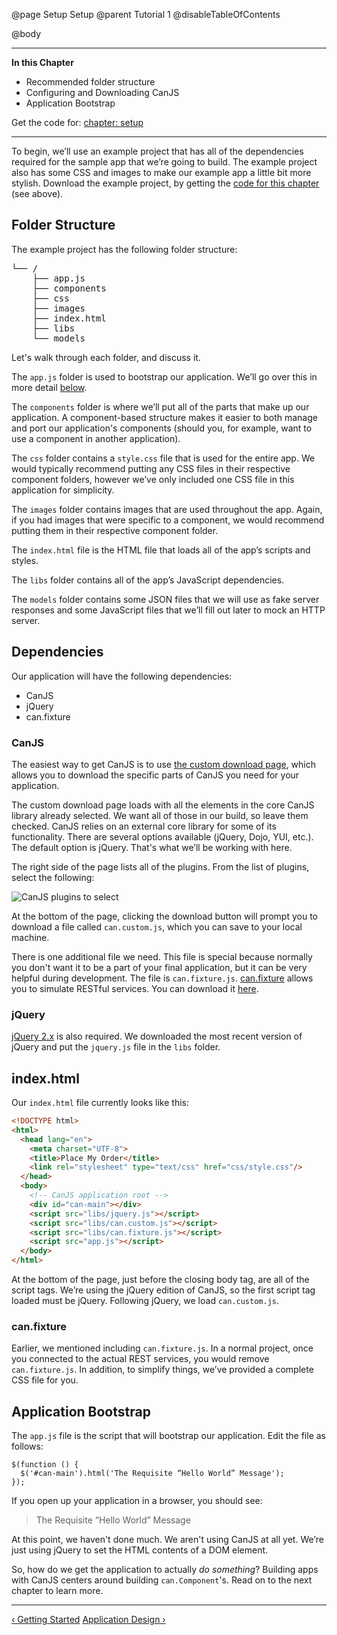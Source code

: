 @page Setup Setup
@parent Tutorial 1
@disableTableOfContents

@body

<div class="getting-started">

- - -
**In this Chapter**
 - Recommended folder structure
 - Configuring and Downloading CanJS
 - Application Bootstrap

<a name="chapter-code"></a>
Get the code for: [chapter: setup](https://github.com/bitovi/canjs/blob/minor/guides/examples/PlaceMyOrder/ch-0_canjs-getting-started.zip?raw=true)

- - -

To begin, we’ll use an example project that has all of the dependencies required 
for the sample app that we’re going to build. The example project also has some 
CSS and images to make our example app a little bit more stylish. Download the example
project, by getting the <a href="#chapter-code">code for this chapter</a> (see above).

## Folder Structure

The example project has the following folder structure:

<pre>
└── /
	├── app.js
	├── components
	├── css
	├── images
	├── index.html
	├── libs
	└── models
</pre>

Let's walk through each folder, and discuss it. 

The `app.js` folder is used to bootstrap our application. We’ll go over this
in more detail <a href="#application-bootstrap">below</a>.

The `components` folder is where we’ll put all of the parts that make
up our application. A component-based structure makes it easier to both manage
and port our application's components (should you, for example, want to use 
a component in another application).

The `css` folder contains a `style.css` file that is used for the entire app.
We would typically recommend putting any CSS files in their respective component 
folders, however we’ve only included one CSS file in this application for simplicity.

The `images` folder contains images that are used throughout the app.
Again, if you had images that were specific to a component, we would
recommend putting them in their respective component folder.

The `index.html` file is the HTML file that loads all of the app’s scripts and
styles.

The `libs` folder contains all of the app’s JavaScript dependencies.

The `models` folder contains some JSON files that we will use as fake server
responses and some JavaScript files that we’ll fill out later to mock an
HTTP server.

## Dependencies

Our application will have the following dependencies:

- CanJS
- jQuery
- can.fixture

### CanJS

The easiest way to get CanJS is to use <a href="../download.html" target="_blank">the custom download page</a>,
which allows you to download the specific parts of CanJS you need for your application.

The custom download page loads with all the elements in the core CanJS library
already selected. We want all of those in our build, so leave them checked.
CanJS relies on an external core library for some of its functionality. There
are several options available (jQuery, Dojo, YUI, etc.). The default option is
jQuery. That's what we’ll be working with here.

The right side of the page lists all of the plugins. From the list of plugins,
select the following:

![CanJS plugins to select](../can/guides/images/setup/DownloadOptions.png)

At the bottom of the page, clicking the download button will prompt you to
download a file called `can.custom.js`, which you can save to your local machine.

There is one additional file we need. This file is special because normally
you don't want it to be a part of your final application,
but it can be very helpful during development. The file is `can.fixture.js`.
[can.fixture](../docs/can.fixture.html) allows you to simulate RESTful services.
You can download it <a href="http://canjs.com/release/2.3.0/can.fixture.js" target="_blank">here</a>.

### jQuery

<a href="http://jquery.com/download/" target="_blank">jQuery 2.x</a> is also
required. We downloaded the most recent version of jQuery and put the `jquery.js`
file in the `libs` folder.

## index.html <a name="index-file"></a>

Our `index.html` file currently looks like this:

```html
<!DOCTYPE html>
<html>
  <head lang="en">
    <meta charset="UTF-8">
    <title>Place My Order</title>
    <link rel="stylesheet" type="text/css" href="css/style.css"/>
  </head>
  <body>
    <!-- CanJS application root -->
    <div id="can-main"></div>
    <script src="libs/jquery.js"></script>
    <script src="libs/can.custom.js"></script>
    <script src="libs/can.fixture.js"></script>
    <script src="app.js"></script>
  </body>
</html>
```

At the bottom of the page, just before the closing body tag, are all of the script
tags. We’re using the jQuery edition of CanJS, so the first script tag
loaded must be jQuery. Following jQuery, we load `can.custom.js`.

### can.fixture

Earlier, we mentioned including `can.fixture.js`. In a
normal project, once you connected to the actual REST services, you would
remove `can.fixture.js`. In addition, to simplify things, we’ve provided a complete CSS
file for you.

## Application Bootstrap <a name="application-bootstrap"></a>
The `app.js` file is the script that will bootstrap our application. Edit the
file as follows:

```
$(function () {
  $('#can-main').html('The Requisite “Hello World” Message');
});
```

If you open up your application in a browser, you should see:

> The Requisite “Hello World” Message

At this point, we haven't done much. We aren't using CanJS at all yet.
We’re just using jQuery to set the HTML contents of a DOM element.

So, how do we get the application to actually *do something*? Building apps
with CanJS centers around building `can.Component`'s. Read on to the next
chapter to learn more.

- - -

<span class="pull-left">[&lsaquo; Getting Started](Tutorial.html)</span>
<span class="pull-right">[Application Design &rsaquo;](ApplicationDesign.html)</span>

</div>
